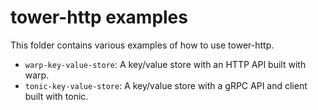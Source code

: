 # tower-http examples

This folder contains various examples of how to use tower-http.

- `warp-key-value-store`: A key/value store with an HTTP API built with warp.
- `tonic-key-value-store`: A key/value store with a gRPC API and client built with tonic.
